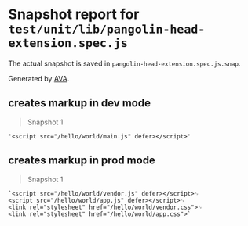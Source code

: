 # Snapshot report for `test/unit/lib/pangolin-head-extension.spec.js`

The actual snapshot is saved in `pangolin-head-extension.spec.js.snap`.

Generated by [AVA](https://avajs.dev).

## creates <head> markup in dev mode

> Snapshot 1

    '<script src="/hello/world/main.js" defer></script>'

## creates <head> markup in prod mode

> Snapshot 1

    `<script src="/hello/world/vendor.js" defer></script>␊
    <script src="/hello/world/app.js" defer></script>␊
    <link rel="stylesheet" href="/hello/world/vendor.css">␊
    <link rel="stylesheet" href="/hello/world/app.css">`
